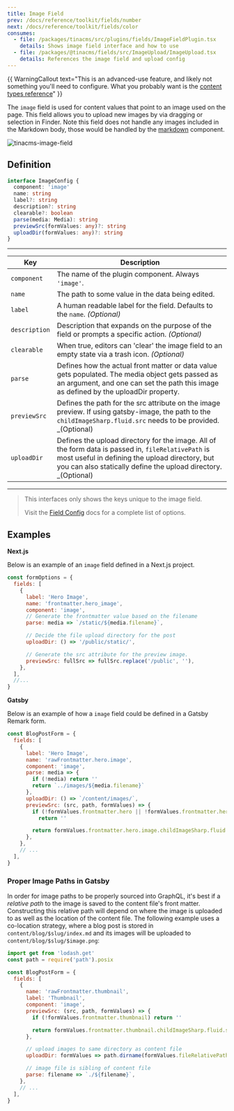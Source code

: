 ```yaml
---
title: Image Field
prev: /docs/reference/toolkit/fields/number
next: /docs/reference/toolkit/fields/color
consumes:
  - file: /packages/tinacms/src/plugins/fields/ImageFieldPlugin.tsx
    details: Shows image field interface and how to use
  - file: /packages/@tinacms/fields/src/ImageUpload/ImageUpload.tsx
    details: References the image field and upload config
---
```


{{ WarningCallout text="This is an advanced-use feature, and likely not something you'll need to configure. What you probably want is the [content types reference](/docs/reference/types/)" }}

The `image` field is used for content values that point to an image used on the page. This field allows you to upload new images by via dragging or selection in Finder. Note this field does not handle any images included in the Markdown body, those would be handled by the [markdown](/docs/reference/toolkit/fields/markdown) component.

![tinacms-image-field](/img/fields/image.png)

## Definition

```typescript
interface ImageConfig {
  component: 'image'
  name: string
  label?: string
  description?: string
  clearable?: boolean
  parse(media: Media): string
  previewSrc(formValues: any)?: string
  uploadDir(formValues: any)?: string
}
```

---

| Key           | Description                                                                                                                                                                                                              |
| ------------- | ------------------------------------------------------------------------------------------------------------------------------------------------------------------------------------------------------------------------ |
| `component`   | The name of the plugin component. Always `'image'`.                                                                                                                                                                      |
| `name`        | The path to some value in the data being edited.                                                                                                                                                                         |
| `label`       | A human readable label for the field. Defaults to the `name`. _(Optional)_                                                                                                                                               |
| `description` | Description that expands on the purpose of the field or prompts a specific action. _(Optional)_                                                                                                                          |
| `clearable`   | When true, editors can 'clear' the image field to an empty state via a trash icon. _(Optional)_                                                                                                                          |
| `parse`       | Defines how the actual front matter or data value gets populated. The media object gets passed as an argument, and one can set the path this image as defined by the uploadDir property.                                 |
| `previewSrc`  | Defines the path for the src attribute on the image preview. If using gatsby-image, the path to the `childImageSharp.fluid.src` needs to be provided. \_(Optional)                                                       |
| `uploadDir`   | Defines the upload directory for the image. All of the form data is passed in, `fileRelativePath` is most useful in defining the upload directory, but you can also statically define the upload directory. \_(Optional) |

---

> This interfaces only shows the keys unique to the image field.
>
> Visit the [Field Config](/docs/reference/toolkit/fields) docs for a complete list of options.

## Examples

**Next.js**

Below is an example of an `image` field defined in a Next.js project.

```jsx
const formOptions = {
  fields: [
    {
      label: 'Hero Image',
      name: 'frontmatter.hero_image',
      component: 'image',
      // Generate the frontmatter value based on the filename
      parse: media => `/static/${media.filename}`,

      // Decide the file upload directory for the post
      uploadDir: () => '/public/static/',

      // Generate the src attribute for the preview image.
      previewSrc: fullSrc => fullSrc.replace('/public', ''),
    },
  ],
  //...
}
```

**Gatsby**

Below is an example of how a `image` field could be defined in a Gatsby Remark form.

```javascript
const BlogPostForm = {
  fields: [
    {
      label: 'Hero Image',
      name: 'rawFrontmatter.hero.image',
      component: 'image',
      parse: media => {
        if (!media) return ''
        return `../images/${media.filename}`
      },
      uploadDir: () => `/content/images/`,
      previewSrc: (src, path, formValues) => {
        if (!formValues.frontmatter.hero || !formValues.frontmatter.hero.image)
          return ''

        return formValues.frontmatter.hero.image.childImageSharp.fluid.src
      },
    },
    // ...
  ],
}
```

### Proper Image Paths in Gatsby

In order for image paths to be properly sourced into GraphQL, it's best if a _relative path_ to the image is saved to the content file's front matter. Constructing this relative path will depend on where the image is uploaded to as well as the location of the content file. The following example uses a co-location strategy, where a blog post is stored in `content/blog/$slug/index.md` and its images will be uploaded to `content/blog/$slug/$image.png`:

```javascript
import get from 'lodash.get'
const path = require('path').posix

const BlogPostForm = {
  fields: [
    {
      name: 'rawFrontmatter.thumbnail',
      label: 'Thumbnail',
      component: 'image',
      previewSrc: (src, path, formValues) => {
        if (!formValues.frontmatter.thumbnail) return ''

        return formValues.frontmatter.thumbnail.childImageSharp.fluid.src
      },

      // upload images to same directory as content file
      uploadDir: formValues => path.dirname(formValues.fileRelativePath),

      // image file is sibling of content file
      parse: filename => `./${filename}`,
    },
    // ...
  ],
}
```
